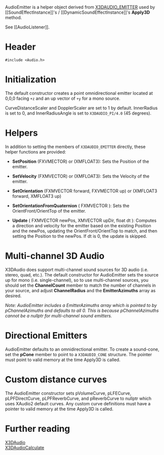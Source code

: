 AudioEmitter is a helper object derived from [X3DAUDIO_EMITTER](http://msdn.microsoft.com/en-us/library/windows/desktop/microsoft.directx_sdk.x3daudio.x3daudio_emitter.aspx) used by [[SoundEffectInstance]]'s / [[DynamicSoundEffectInstance]]'s **Apply3D** method.

See [[AudioListener]].

# Header
    #include <Audio.h>

# Initialization

The default constructor creates a point omnidirectional emitter located at 0,0,0  facing ``+z`` and an up vector of ``+y`` for a mono source. 

CurveDistanceScaler and DopplerScaler are set to 1 by default. InnerRadius is set to 0, and InnerRadiusAngle is set to ``X3DAUDIO_PI/4.0`` (45 degrees).

# Helpers
In addition to setting the members of ``X3DAUDIO_EMITTER`` directly, these helper functions are provided:

* **SetPosition** (FXVMECTOR) or (XMFLOAT3): Sets the Position of the emitter.

* **SetVelocity** (FXMVECTOR) or (XMFLOAT3): Sets the Velocity of the emitter.

* **SetOrientation** (FXMVECTOR forward, FXVMECTOR up) or (XMFLOAT3 forward, XMFLOAT3 up)
* **SetOrientationFromQuaternion** ( FXMVECTOR ): Sets the OrientFront/OrientTop of the emitter.

* **Update** ( FXMVECTOR newPos, XMVECTOR upDir, float dt ): Computes a direction and velocity for the emitter based on the existing Position and the newPos, updating the OrientFront/OrientTop to match, and then setting the Position to the newPos. If dt is 0, the update is skipped.

# Multi-channel 3D Audio
X3DAudio does support multi-channel sound sources for 3D audio (i.e. stereo, quad, etc.). The default constructor for AudioEmitter sets the source up for mono (i.e. single-channel), so to use multi-channel sources, you should set the **ChannelCount** member to match the number of channels in your source, and adjust **ChannelRadius** and the **EmitterAzimuths** array as desired.

_Note: AudioEmitter includes a EmitterAzimuths array which is pointed to by pChannelAzimuths and defaults to all 0. This is because pChannelAzimuths cannot be a nullptr for multi-channel sound emitters._

# Directional Emitters
AudioEmitter defaults to an omnidirectional emitter. To create a sound-cone, set the **pCone** member to point to a ``X3DAUDIO_CONE`` structure. The pointer must point to valid memory at the time Apply3D is called.

# Custom distance curves
The AudioEmitter constructor sets pVolumeCurve, pLFECurve, pLPFDirectCurve, pLPFReverbCurve, and pReverbCurve to nullptr which uses XAudio2 default curves.  Any custom curve definitions must have a pointer to valid memory at the time Apply3D is called.

# Further reading
[X3DAudio](http://msdn.microsoft.com/en-us/library/windows/desktop/ee415714.aspx)  
[X3DAudioCalculate](http://msdn.microsoft.com/en-us/library/windows/desktop/microsoft.directx_sdk.x3daudio.x3daudiocalculate.aspx)

